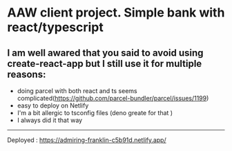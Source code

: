 # AAW client project. Simple bank with react/typescript

## I am well awared that you said to avoid using create-react-app but I still use it for multiple reasons:
* doing parcel with both react and ts seems complicated(https://github.com/parcel-bundler/parcel/issues/1199)
* easy to deploy on Netlify
* I'm a bit allergic to tsconfig files (deno greate for that )
* I always did it that way
___
Deployed : https://admiring-franklin-c5b91d.netlify.app/
